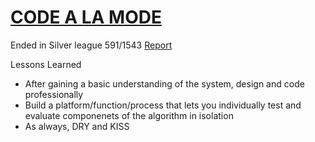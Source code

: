 # [CODE A LA MODE](https://www.codingame.com/leaderboards/challenge/code-a-la-mode/global)


Ended in Silver league 591/1543 [Report](https://www.codingame.com/challengereport/17061229cab2f2cfad37f27b9b74138c3240e1e2)

Lessons Learned
- After gaining a basic understanding of the system, design and code professionally
- Build a platform/function/process that lets you individually test and evaluate componenets of the algorithm in isolation
- As always, DRY and KISS
